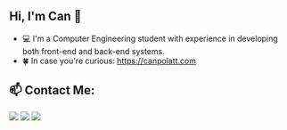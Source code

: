 ## Hi, I'm Can 👋

- 💻 I'm a Computer Engineering student with experience in developing both front-end and back-end systems.
- 🍀 In case you're curious: https://canpolatt.com

## :mailbox: Contact Me:

[<img src="https://user-images.githubusercontent.com/61492486/120072810-3dda1400-c09e-11eb-9d39-513ab6262887.png"/>](mailto:can.polatt@yahoo.com)
[<img target="_blank" src="https://cdn4.iconfinder.com/data/icons/colorful-guache-social-media-logos-1/159/social-media_linkedin-64.png"/>](https://www.linkedin.com/in/can-polatt/)
[<img target="_blank" src="https://cdn2.iconfinder.com/data/icons/colorful-guache-social-media-logos-1/155/social-media_twitter-64.png"/>](https://twitter.com/cnpolattt)

<!--
<p><img align="left" src="https://github-readme-stats.vercel.app/api/top-langs/?username=canpolatt&layout=compact" alt="canpolatt" width="400"/></p>

-->

